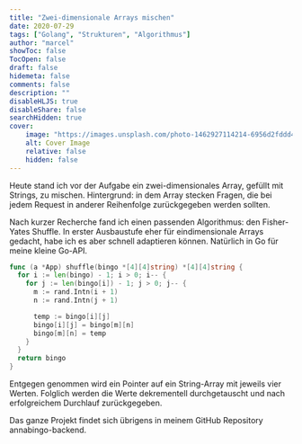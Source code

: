 ```yaml
---
title: "Zwei-dimensionale Arrays mischen"
date: 2020-07-29
tags: ["Golang", "Strukturen", "Algorithmus"]
author: "marcel"
showToc: false
TocOpen: false
draft: false
hidemeta: false
comments: false
description: ""
disableHLJS: true
disableShare: false
searchHidden: true
cover:
    image: "https://images.unsplash.com/photo-1462927114214-6956d2fddd4e?ixid=MXwxMjA3fDB8MHxzZWFyY2h8MTN8fHNob2VzfGVufDB8fDB8&ixlib=rb-1.2.1&auto=format&fit=crop&w=900&q=60"
    alt: Cover Image
    relative: false
    hidden: false
---
```


Heute stand ich vor der Aufgabe ein zwei-dimensionales Array, gefüllt mit Strings, zu mischen. 
Hintergrund: in dem Array stecken Fragen, die bei jedem Request in anderer Reihenfolge zurückgegeben werden sollten.

Nach kurzer Recherche fand ich einen passenden Algorithmus: den Fisher-Yates Shuffle. 
In erster Ausbaustufe eher für eindimensionale Arrays gedacht, habe ich es aber schnell adaptieren können. 
Natürlich in Go für meine kleine Go-API.

````go
func (a *App) shuffle(bingo *[4][4]string) *[4][4]string {
  for i := len(bingo) - 1; i > 0; i-- {
    for j := len(bingo[i]) - 1; j > 0; j-- {
      m := rand.Intn(i + 1)
      n := rand.Intn(j + 1)

      temp := bingo[i][j]
      bingo[i][j] = bingo[m][n]
      bingo[m][n] = temp
    }
  }
  return bingo
}
````

Entgegen genommen wird ein Pointer auf ein String-Array mit jeweils vier Werten. 
Folglich werden die Werte dekrementell durchgetauscht und nach erfolgreichem Durchlauf zurückgegeben.

Das ganze Projekt findet sich übrigens in meinem GitHub Repository annabingo-backend.